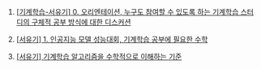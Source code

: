 1. [[기계학습-서유기] 0. 오리엔테이션, 누구도 참여할 수 있도록 하는 기계학습 스터디의 구체적 공부 방식에 대한 디스커션](https://youtu.be/5BDISRVmlMU?list=PL4m4z_pFWq2o4bREDLH2XPEL_ggu_6L6o)

2. [[서유기] 1. 인공지능 모델 성능대회, 기계학습 공부에 필요한 수학](https://youtu.be/1CdT11oaF2Q?list=PL4m4z_pFWq2o4bREDLH2XPEL_ggu_6L6o)

3. [[서유기] 기계학습 알고리즘을 수학적으로 이해하는 기준](https://youtu.be/BY9VcabzuwY?list=PL4m4z_pFWq2o4bREDLH2XPEL_ggu_6L6o)